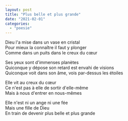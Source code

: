 ```yaml
---
layout: post
title: "Plus belle et plus grande"
date: "2021-02-01"
categories: 
  - "poesie"
---
```


Dieu l'a mise dans un vase en cristal  
Pour mieux la connaître il faut y plonger  
Comme dans un puits dans le creux du cœur

Ses yeux sont d'immenses planètes  
Quiconque y dépose son retard est envahi de visions  
Quiconque voit dans son âme, vois par-dessus les étoiles

Elle vit au creux du cœur  
Ce n'est pas à elle de sortir d'elle-même  
Mais à nous d'entrer en nous-mêmes

Elle n'est ni un ange ni une fée  
Mais une fille de Dieu  
En train de devenir plus belle et plus grande
